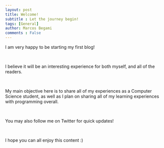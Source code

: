 ```yaml
---
layout: post
title: Welcome!
subtitle : Let the journey begin!
tags: [General]
author: Marcos Begami
comments : False
---
```


I am very happy to be starting my first blog!

<br>

I believe it will be an interesting experience
for both myself, and all of the readers.

<br>

My main objective here is to share all of my experiences as a Computer Science student,
as well as I plan on sharing all of my learning experiences with programming overall.

<br>

You may also follow me on Twitter for quick updates!

<br>

I hope you can all enjoy this content :)
